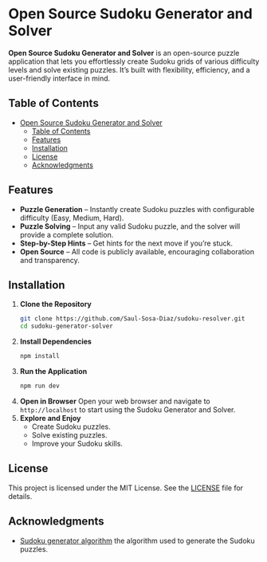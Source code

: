 # Open Source Sudoku Generator and Solver

**Open Source Sudoku Generator and Solver** is an open-source puzzle application that lets you effortlessly create Sudoku grids of various difficulty levels and solve existing puzzles. It’s built with flexibility, efficiency, and a user-friendly interface in mind.

## Table of Contents

- [Open Source Sudoku Generator and Solver](#open-source-sudoku-generator-and-solver)
  - [Table of Contents](#table-of-contents)
  - [Features](#features)
  - [Installation](#installation)
  - [License](#license)
  - [Acknowledgments](#acknowledgments)

## Features

- **Puzzle Generation** – Instantly create Sudoku puzzles with configurable difficulty (Easy, Medium, Hard).
- **Puzzle Solving** – Input any valid Sudoku puzzle, and the solver will provide a complete solution.
- **Step-by-Step Hints** – Get hints for the next move if you’re stuck.
- **Open Source** – All code is publicly available, encouraging collaboration and transparency.

## Installation

1. **Clone the Repository**
   ```bash
   git clone https://github.com/Saul-Sosa-Diaz/sudoku-resolver.git
   cd sudoku-generator-solver
   ```
2. **Install Dependencies**
    ```bash
    npm install
    ```
3. **Run the Application**
   ```bash
   npm run dev
   ```
4. **Open in Browser**
   Open your web browser and navigate to `http://localhost` to start using the Sudoku Generator and Solver.
5. **Explore and Enjoy**
    - Create Sudoku puzzles.
    - Solve existing puzzles.
    - Improve your Sudoku skills.

## License
This project is licensed under the MIT License. See the [LICENSE](LICENSE) file for details.

## Acknowledgments
- [Sudoku generator algorithm](https://www.101computing.net/sudoku-generator-algorithm/) the algorithm used to generate the Sudoku puzzles.
 